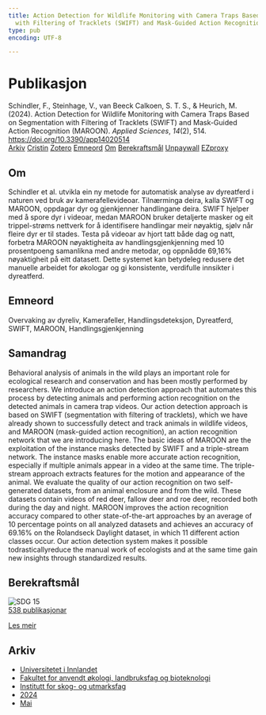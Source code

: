 ```yaml
---
title: Action Detection for Wildlife Monitoring with Camera Traps Based on Segmentation
  with Filtering of Tracklets (SWIFT) and Mask-Guided Action Recognition (MAROON)
type: pub
encoding: UTF-8

---
```

<h1>Publikasjon</h1>
<article id="csl-bib-container-GKB3TN8N" class="csl-bib-container">
  <div class="csl-bib-body"> <div class="csl-entry">Schindler, F., Steinhage, V., van Beeck Calkoen, S. T. S., &#38; Heurich, M. (2024). Action Detection for Wildlife Monitoring with Camera Traps Based on Segmentation with Filtering of Tracklets (SWIFT) and Mask-Guided Action Recognition (MAROON). <i>Applied Sciences</i>, <i>14</i>(2), 514. <a href="https://doi.org/10.3390/app14020514">https://doi.org/10.3390/app14020514</a></div> </div>
  <div class="csl-bib-buttons">
    <a href="#taxonomy-article-GKB3TN8N" alt="archive" class="csl-bib-button">Arkiv</a>
    <a href="https://app.cristin.no/results/show.jsf?id=2270413" alt="Cristin" class="csl-bib-button">Cristin</a>
    <a href="http://zotero.org/groups/5881554/items/GKB3TN8N" alt="Zotero" class="csl-bib-button">Zotero</a>
    <a href="#keywords-article-GKB3TN8N" alt="keywords" class="csl-bib-button">Emneord</a>
    <a href="#about-article-GKB3TN8N" alt="about_pub" class="csl-bib-button">Om</a>
    <a href="#sdg-article-GKB3TN8N" alt="sdg" class="csl-bib-button">Berekraftsmål</a>
    <a href="https://www.mdpi.com/2076-3417/14/2/514/pdf?version=1704619491" alt="Unpaywall" class="csl-bib-button">Unpaywall</a>
    <a href="https://www.mdpi.com/2076-3417/14/2/514/pdf?version=1704619491" alt="EZproxy" class="csl-bib-button">EZproxy</a>
  </div>
  <div id="csl-bib-meta-container-GKB3TN8N"></div>
</article>
<div id="csl-bib-meta-GKB3TN8N" class="csl-bib-meta">
  <article id="about-article-GKB3TN8N" class="about_pub-article">
    <h1>Om</h1>
    Schindler et al. utvikla ein ny metode for automatisk analyse av dyreatferd i naturen ved bruk av kamerafellevideoar. Tilnærminga deira, kalla SWIFT og MAROON, oppdagar dyr og gjenkjenner handlingane deira. SWIFT hjelper med å spore dyr i videoar, medan MAROON bruker detaljerte masker og eit trippel-strøms nettverk for å identifisere handlingar meir nøyaktig, sjølv når fleire dyr er til stades. Testa på videoar av hjort tatt både dag og natt, forbetra MAROON nøyaktigheita av handlingsgjenkjenning med 10 prosentpoeng samanlikna med andre metodar, og oppnådde 69,16% nøyaktigheit på eitt datasett. Dette systemet kan betydeleg redusere det manuelle arbeidet for økologar og gi konsistente, verdifulle innsikter i dyreatferd.
  </article>
  <article id="keywords-article-GKB3TN8N" class="keywords-article">
    <h1>Emneord</h1>
    Overvaking av dyreliv, Kamerafeller, Handlingsdeteksjon, Dyreatferd, SWIFT, MAROON, Handlingsgjenkjenning
  </article>
  <article id="abstract-article-GKB3TN8N" class="abstract-article">
    <h1>Samandrag</h1>
    Behavioral analysis of animals in the wild plays an important role for ecological research and conservation and has been mostly performed by researchers. We introduce an action detection approach that automates this process by detecting animals and performing action recognition on the detected animals in camera trap videos. Our action detection approach is based on SWIFT (segmentation with filtering of tracklets), which we have already shown to successfully detect and track animals in wildlife videos, and MAROON (mask-guided action recognition), an action recognition network that we are introducing here. The basic ideas of MAROON are the exploitation of the instance masks detected by SWIFT and a triple-stream network. The instance masks enable more accurate action recognition, especially if multiple animals appear in a video at the same time. The triple-stream approach extracts features for the motion and appearance of the animal. We evaluate the quality of our action recognition on two self-generated datasets, from an animal enclosure and from the wild. These datasets contain videos of red deer, fallow deer and roe deer, recorded both during the day and night. MAROON improves the action recognition accuracy compared to other state-of-the-art approaches by an average of 10 percentage points on all analyzed datasets and achieves an accuracy of 69.16% on the Rolandseck Daylight dataset, in which 11 different action classes occur. Our action detection system makes it possible todrasticallyreduce the manual work of ecologists and at the same time gain new insights through standardized results.
  </article>
  <article id="sdg-article-GKB3TN8N" class="sdg-article">
    <h1>Berekraftsmål</h1>
    <div class="sdg-container"><div id="sdg15" class="sdg">
        <img src="{{< params subfolder >}}images/sdg/sdg15_nn.png" class="image" alt="SDG 15">
        <div class="sdg-overlay">
          <a href="{{< params subfolder >}}nn/archive/?sdg=15#archive" class="sdg-publication-count"><span>538</span> publikasjonar</a>
          <p><a href="https://fn.no/om-fn/fns-baerekraftsmaal/livet-paa-land?lang=nno-NO" class="sdg-read-more">Les meir</a></p>
        </div>
      </div></div>
  </article>
  <article id="taxonomy-article-GKB3TN8N" class="taxonomy-article">
    <h1>Arkiv</h1>
    <ul>
      <li><a href="{{< params subfolder >}}nn/archive/?key=3DCRN523">Universitetet i Innlandet</a></li>
      <li><a href="{{< params subfolder >}}nn/archive/?key=T77LXH6D">Fakultet for anvendt økologi, landbruksfag og bioteknologi</a></li>
      <li><a href="{{< params subfolder >}}nn/archive/?key=7TRARPE3">Institutt for skog- og utmarksfag</a></li>
      <li><a href="{{< params subfolder >}}nn/archive/?key=A4XX8HDP">2024</a></li>
      <li><a href="{{< params subfolder >}}nn/archive/?key=2IXDX4YB">Mai</a></li>
    </ul>
  </article>
</div>

